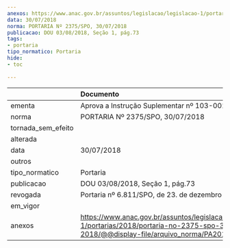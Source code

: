 ```yaml
---
anexos: https://www.anac.gov.br/assuntos/legislacao/legislacao-1/portarias/2018/portaria-no-2375-spo-31-07-2018/@@display-file/arquivo_norma/PA2018-2375.pdf
data: 30/07/2018
norma: PORTARIA Nº 2375/SPO, 30/07/2018
publicacao: DOU 03/08/2018, Seção 1, pág.73
tags:
- portaria
tipo_normatico: Portaria
hide: 
- toc 
 
---
```


|                    | Documento                                                                                                                                            |
|:-------------------|:-----------------------------------------------------------------------------------------------------------------------------------------------------|
| ementa             | Aprova a Instrução Suplementar nº 103-001, Revisão B.                                                                                                |
| norma              | PORTARIA Nº 2375/SPO, 30/07/2018                                                                                                                     |
| tornada_sem_efeito |                                                                                                                                                      |
| alterada           |                                                                                                                                                      |
| data               | 30/07/2018                                                                                                                                           |
| outros             |                                                                                                                                                      |
| tipo_normatico     | Portaria                                                                                                                                             |
| publicacao         | DOU 03/08/2018, Seção 1, pág.73                                                                                                                      |
| revogada           | Portaria nº 6.811/SPO, de 23. de dezembro de 2021.                                                                                                   |
| em_vigor           |                                                                                                                                                      |
| anexos             | https://www.anac.gov.br/assuntos/legislacao/legislacao-1/portarias/2018/portaria-no-2375-spo-31-07-2018/@@display-file/arquivo_norma/PA2018-2375.pdf |